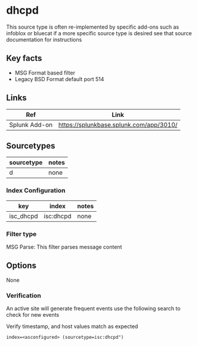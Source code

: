 
# dhcpd

This source type is often re-implemented by specific add-ons such as infoblox or bluecat if a more specific source type is desired
see that source documentation for instructions

## Key facts

* MSG Format based filter
* Legacy BSD Format default port 514

## Links

| Ref            | Link                                                                                                    |
|----------------|---------------------------------------------------------------------------------------------------------|
| Splunk Add-on  | <https://splunkbase.splunk.com/app/3010/>                                                   |

## Sourcetypes

| sourcetype     | notes                                                                                                   |
|----------------|---------------------------------------------------------------------------------------------------------|
| d | none |

### Index Configuration

| key            | index      | notes          |
|----------------|------------|----------------|
| isc_dhcpd     | isc:dhcpd          | none          |

### Filter type

MSG Parse: This filter parses message content

## Options

None

### Verification

An active site will generate frequent events use the following search to check for new events

Verify timestamp, and host values match as expected

```
index=<asconfigured> (sourcetype=isc:dhcpd")
```
